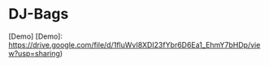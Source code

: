 # DJ-Bags
[Demo] [Demo]: https://drive.google.com/file/d/1fluWvI8XDI23fYbr6D6Ea1_EhmY7bHDp/view?usp=sharing)
